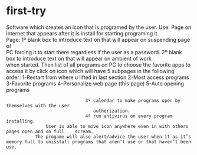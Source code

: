# first-try
Software which creates an icon that is programed by the user.
      Use:
              Page on internet that appears after it is install for starting programing it.  
                      Page:
                                 1º blank box to introduce text on that will appear on suspending page of                             
                                    PC forcing it to start there regardless if the user as a password. 
                                 2º blank box to introduce text on that will appear on ambient of work          
                                    when started. Then list of all programs on PC to choose the favorite apps 
                                    to access it by click on icon which will have 5 subpages in the following   
                                   order:
1-Restart from where u lifted in last section	2-Most access programs	3-Favorite programs	4-Personalize web page      (this page)	5-Auto opening programs
 
                                  3º calendar to make programs open by themselves with the user    
                                     authorization.
                                  4º run antivirus on every program installing.
                   User is able to move icon anywhere even in with others pages open and on full    scream.  
               The progame will also alert/advice the user when it as it’s memory full to unisstall programs that aren’t use or that haven’t been use.
